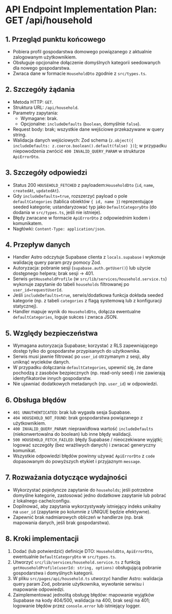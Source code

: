 # API Endpoint Implementation Plan: GET /api/household

## 1. Przegląd punktu końcowego

- Pobiera profil gospodarstwa domowego powiązanego z aktualnie zalogowanym użytkownikiem.
- Obsługuje opcjonalne dołączenie domyślnych kategorii seedowanych dla nowego gospodarstwa.
- Zwraca dane w formacie `HouseholdDto` zgodnie z `src/types.ts`.

## 2. Szczegóły żądania

- Metoda HTTP: `GET`.
- Struktura URL: `/api/household`.
- Parametry zapytania:
  - Wymagane: brak.
  - Opcjonalne: `includeDefaults` (`boolean`, domyślnie `false`).
- Request body: brak; wszystkie dane wejściowe przekazywane w query string.
- Walidacja danych wejściowych: Zod schema (`z.object({ includeDefaults: z.coerce.boolean().default(false) })`); w przypadku niepowodzenia zwrócić `400 INVALID_QUERY_PARAM` w strukturze `ApiErrorDto`.

## 3. Szczegóły odpowiedzi

- Status 200 `HOUSEHOLD_FETCHED` z payloadem:`HouseholdDto` (`id`, `name`, `createdAt`, `updatedAt`).
- Gdy `includeDefaults=true`, rozszerzyć payload o pole `defaultCategories` (tablica obiektów `{ id, name }`) reprezentujące seeded kategorie; ustandaryzować typ jako `DefaultCategoryDto` (do dodania w `src/types.ts`, jeśli nie istnieje).
- Błędy zwracane w formacie `ApiErrorDto` z odpowiednim kodem i komunikatem.
- Nagłówki: `Content-Type: application/json`.

## 4. Przepływ danych

- Handler Astro odczytuje Supabase clienta z `locals.supabase` i wykonuje walidację query param przy pomocy Zod.
- Autoryzacja: pobranie sesji (`supabase.auth.getUser()`) lub użycie dostępnego helpera; brak sesji → 401.
- Serwis `getHouseholdProfile` (w `src/lib/services/household.service.ts`) wykonuje zapytanie do tabeli `households` filtrowanej po `user_id=requestUserId`.
- Jeśli `includeDefaults=true`, serwis/dodatkowa funkcja dokłada seeded kategorie (np. z tabeli `categories` z flagą systemową lub z konfiguracji statycznej).
- Handler mapuje wynik do `HouseholdDto`, dołącza ewentualne `defaultCategories`, loguje sukces i zwraca JSON.

## 5. Względy bezpieczeństwa

- Wymagana autoryzacja Supabase; korzystać z RLS zapewniającego dostęp tylko do gospodarstw przypisanych do użytkownika.
- Serwis musi jawnie filtrować po `user_id` otrzymanym z sesji, aby uniknąć wycieków danych.
- W przypadku dołączania `defaultCategories`, upewnić się, że dane pochodzą z zasobów bezpiecznych (np. read-only seed) i nie zawierają identyfikatorów innych gospodarstw.
- Nie ujawniać dodatkowych metadanych (np. `user_id`) w odpowiedzi.

## 6. Obsługa błędów

- `401 UNAUTHENTICATED`: brak lub wygasła sesja Supabase.
- `404 HOUSEHOLD_NOT_FOUND`: brak gospodarstwa powiązanego z użytkownikiem.
- `400 INVALID_QUERY_PARAM`: nieprawidłowa wartość `includeDefaults` (niekonwertowalna do boolean) lub inne błędy walidacji.
- `500 HOUSEHOLD_FETCH_FAILED`: błędy Supabase / nieoczekiwane wyjątki; logować szczegóły (bez wrażliwych danych) i zwracać generyczny komunikat.
- Wszystkie odpowiedzi błędów powinny używać `ApiErrorDto` z `code` dopasowanym do powyższych etykiet i przyjaznym `message`.

## 7. Rozważania dotyczące wydajności

- Wykorzystać pojedyncze zapytanie do `households`; jeśli potrzebne domyślne kategorie, zastosować jedno dodatkowe zapytanie lub pobrać z lokalnego cache/configu.
- Dopilnować, aby zapytania wykorzystywały istniejący indeks unikalny na `user_id` (zapytanie po kolumnie z UNIQUE będzie efektywne).
- Zapewnić brak nadmiarowych obliczeń w handlerze (np. brak mapowania danych, jeśli brak gospodarstwa).

## 8. Kroki implementacji

1. Dodać (lub potwierdzić) definicje DTO: `HouseholdDto`, `ApiErrorDto`, ewentualnie `DefaultCategoryDto` w `src/types.ts`.
2. Utworzyć `src/lib/services/household.service.ts` z funkcją `getHouseholdProfile(userId: string, options)` obsługującą pobranie gospodarstwa i domyślnych kategorii.
3. W pliku `src/pages/api/household.ts` utworzyć handler Astro: walidacja query param Zod, pobranie użytkownika, wywołanie serwisu i mapowanie odpowiedzi.
4. Zaimplementować jednolitą obsługę błędów: mapowanie wyjątków Supabase na kody 404/500, walidacja na 400, brak sesji na 401; logowanie błędów przez `console.error` lub istniejący logger.
